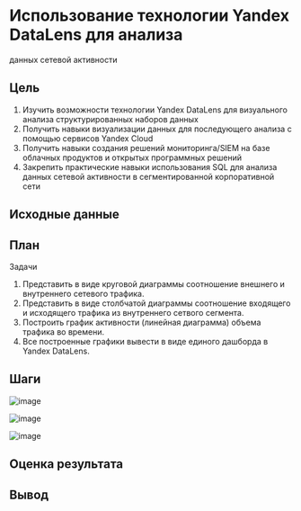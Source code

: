 # Использование технологии Yandex DataLens для анализа
данных сетевой активности
## Цель
1. Изучить возможности технологии Yandex DataLens для визуального анализа
структурированных наборов данных
2. Получить навыки визуализации данных для последующего анализа с помощью
сервисов Yandex Cloud
3. Получить навыки создания решений мониторинга/SIEM на базе облачных
продуктов и открытых программных решений
4. Закрепить практические навыки использования SQL для анализа данных сетевой
активности в сегментированной корпоративной сети

## Исходные данные
## План
Задачи
1. Представить в виде круговой диаграммы соотношение внешнего и внутреннего
сетевого трафика.
2. Представить в виде столбчатой диаграммы соотношение входящего и
исходящего трафика из внутреннего сетвого сегмента.
3. Построить график активности (линейная диаграмма) объема трафика во
времени.
4. Все построенные графики вывести в виде единого дашборда в Yandex DataLens.

## Шаги

![image](https://github.com/user-attachments/assets/53b2cf92-b692-49b2-8d6c-0eaff843e4a7)

![image](https://github.com/user-attachments/assets/b0a67ed6-7acb-42fd-8f7e-15ef6097a254)

![image](https://github.com/user-attachments/assets/00f75b29-dde5-4fbd-aa40-a5efd18a53da)


## Оценка результата
## Вывод

